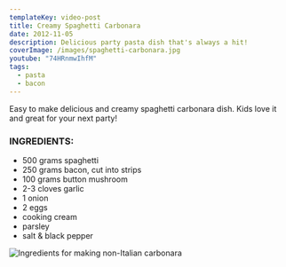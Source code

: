 ```yaml
---
templateKey: video-post
title: Creamy Spaghetti Carbonara
date: 2012-11-05
description: Delicious party pasta dish that's always a hit!
coverImage: /images/spaghetti-carbonara.jpg
youtube: "74HRnmwIhfM"
tags:
  - pasta
  - bacon
---
```


Easy to make delicious and creamy spaghetti carbonara dish. Kids love it and great for your next party!

### INGREDIENTS:
* 500 grams spaghetti
* 250 grams bacon, cut into strips
* 100 grams button mushroom
* 2-3 cloves garlic
* 1 onion
* 2 eggs
* cooking cream
* parsley
* salt & black pepper

![Ingredients for making non-Italian carbonara](/images/spaghetti-carbonara-ingredients.jpg)
